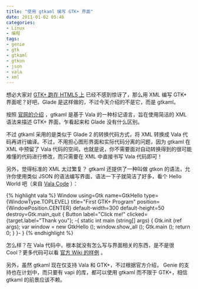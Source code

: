 ```yaml
---
title: "使用 gtkaml 编写 GTK+ 界面"
date: 2011-01-02 05:46
categories:
- Linux
- 编程
tags:
- genie
- gtk
- gtkaml
- gtkon
- json
- vala
- xml
---
```


想必大家对 [GTK+ 跑在 HTML5 上](http://imtx.me/archives/1579.html)
已经不感到惊讶了，那么用 XML 编写 GTK+ 界面呢？好吧，Glade
是这样做的，不过今天介绍的不是它，而是 gtkaml。

按照 [官网的介绍](http://code.google.com/p/gtkaml/) ，gtkaml 是基于 Vala
的一种标记语言，旨在使用简洁的 XML 语法来描述 GTK+ 界面，乍看起来和
Glade 没有什么区别。

不过 gtkaml 采用的是类似于 Glade 2 的转换代码方式，将 XML 转换成 Vala
代码再进行编译。不过，不用担心图形界面和实际代码分离的问题，因为 gtkaml
在 XML 中预留了 Vala
代码的空间，也就是说，你不需要面对自动转换得到的很可能难懂的代码进行修改，而只需要在
XML 中直接书写 Vala 代码即可！

另外，觉得标准的 XML 太过繁复？ gtkaml 还提供了一种叫做 gtkon
的语法，允许你使用类似 JSON 的语法编写界面，语法一下子就简洁了好多，看个
Hello World 吧（来自 [Vala
Code](http://code.valaide.org/content/gtkon-hello-world-using-gtkon-syntax-gtkaml-and-gtk-api)
）：

{% highlight vala %}
Window using=Gtk name=GtkHello type={WindowType.TOPLEVEL} title="First GTK+ Program"
        position={WindowPosition.CENTER} default-width=300 default-height=50 destroy=Gtk.main_quit
{
        Button label="Click me!" clicked={target.label="Thank you"};
        -{
                static int main (string[] args) {
                        Gtk.init (ref args);
                        var window = new GtkHello ();
                        window.show_all ();
                        Gtk.main ();
                        return 0;
                }
        }-
}
{% endhighlight %}

怎么样？在 Vala 代码中，根本就没有怎么写与界面相关的东西，是不是很
Cool？更多代码可以看 [官方 Wiki
的样例](http://code.google.com/p/gtkaml/wiki/Example) 。

另外，虽然 gtkaml 现在仅支持 Vala 和 GTK+，不过根据官方介绍， Genie
的支持也在计划中，而只要有 vapi 的库，都可以使用 gtkaml 而不限于
GTK+，相信 gtkaml 的前景应该不赖。

